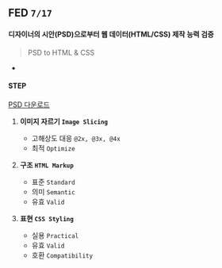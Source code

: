 ## FED `7/17`

#### 디자이너의 시안(PSD)으로부터 웹 데이터(HTML/CSS) 제작 능력 검증
> PSD to HTML & CSS

-

#### STEP

[PSD 다운로드](url.yamoo9.net/fedpsd)

1. **이미지 자르기 `Image Slicing`**
	- 고해상도 대응 `@2x, @3x, @4x`
	- 최적 `Optimize`

2. **구조 `HTML Markup`**
	- 표준 `Standard`
	- 의미 `Semantic`
	- 유효 `Valid`

3. **표현 `CSS Styling`**
	- 실용 `Practical`
	- 유효 `Valid`
	- 호환 `Compatibility`
